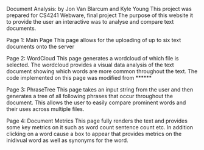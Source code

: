 Document Analysis: by Jon Van Blarcum and Kyle Young
This project was prepared for CS4241 Webware, final project
The purpose of this website it to provide the user an interactive was to analyse and compare text documents.

Page 1: Main Page
	This page allows for the uploading of up to six text documents onto the server

Page 2: WordCloud
	This page generates a wordcloud of which file is selected. The wordcloud provides a visual data analysis of the text document showing which words are more common throughout the text.
	The code implemented on this page was modified from ****** 

Page 3: PhraseTree
	This page takes an input string from the user and then generates a tree of all following phrases that occur throughout the document. This allows the user to easily compare prominent words and their uses across multiple files.

Page 4: Document Metrics
	This page fully renders the text and provides some key metrics on it such as word count sentence count etc.
	In addition clicking on a word cause a box to appear that provides metrics on the inidivual word as well as synonyms for the word. 